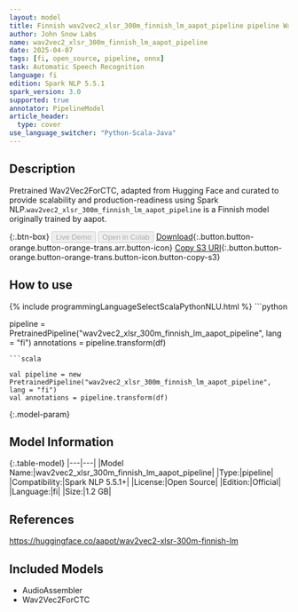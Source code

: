 ```yaml
---
layout: model
title: Finnish wav2vec2_xlsr_300m_finnish_lm_aapot_pipeline pipeline Wav2Vec2ForCTC from aapot
author: John Snow Labs
name: wav2vec2_xlsr_300m_finnish_lm_aapot_pipeline
date: 2025-04-07
tags: [fi, open_source, pipeline, onnx]
task: Automatic Speech Recognition
language: fi
edition: Spark NLP 5.5.1
spark_version: 3.0
supported: true
annotator: PipelineModel
article_header:
  type: cover
use_language_switcher: "Python-Scala-Java"
---
```


## Description

Pretrained Wav2Vec2ForCTC, adapted from Hugging Face and curated to provide scalability and production-readiness using Spark NLP.`wav2vec2_xlsr_300m_finnish_lm_aapot_pipeline` is a Finnish model originally trained by aapot.

{:.btn-box}
<button class="button button-orange" disabled>Live Demo</button>
<button class="button button-orange" disabled>Open in Colab</button>
[Download](https://s3.amazonaws.com/auxdata.johnsnowlabs.com/public/models/wav2vec2_xlsr_300m_finnish_lm_aapot_pipeline_fi_5.5.1_3.0_1744009761356.zip){:.button.button-orange.button-orange-trans.arr.button-icon}
[Copy S3 URI](s3://auxdata.johnsnowlabs.com/public/models/wav2vec2_xlsr_300m_finnish_lm_aapot_pipeline_fi_5.5.1_3.0_1744009761356.zip){:.button.button-orange.button-orange-trans.button-icon.button-copy-s3}

## How to use



<div class="tabs-box" markdown="1">
{% include programmingLanguageSelectScalaPythonNLU.html %}
```python

pipeline = PretrainedPipeline("wav2vec2_xlsr_300m_finnish_lm_aapot_pipeline", lang = "fi")
annotations =  pipeline.transform(df)   

```
```scala

val pipeline = new PretrainedPipeline("wav2vec2_xlsr_300m_finnish_lm_aapot_pipeline", lang = "fi")
val annotations = pipeline.transform(df)

```
</div>

{:.model-param}
## Model Information

{:.table-model}
|---|---|
|Model Name:|wav2vec2_xlsr_300m_finnish_lm_aapot_pipeline|
|Type:|pipeline|
|Compatibility:|Spark NLP 5.5.1+|
|License:|Open Source|
|Edition:|Official|
|Language:|fi|
|Size:|1.2 GB|

## References

https://huggingface.co/aapot/wav2vec2-xlsr-300m-finnish-lm

## Included Models

- AudioAssembler
- Wav2Vec2ForCTC